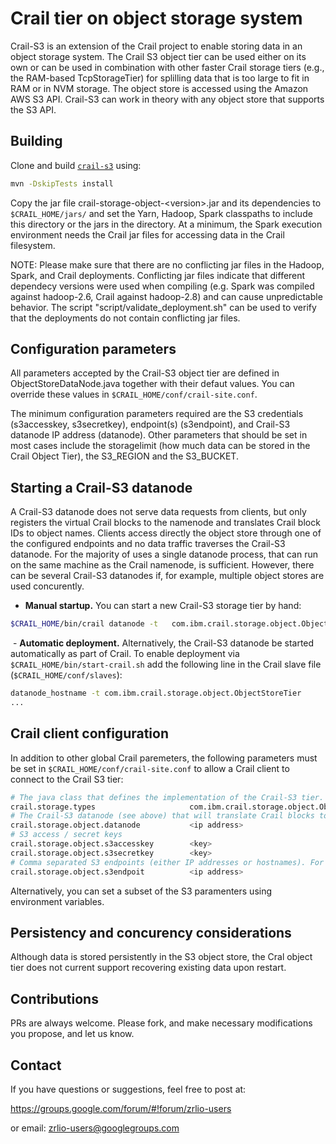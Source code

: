 # Crail tier on object storage system
Crail-S3 is an extension of the Crail project to enable storing data in an object storage system. 
The Crail S3 object tier can be used either on its own or can be used in combination with other faster Crail storage tiers (e.g., the RAM-based TcpStorageTier) for splilling data that is too large to fit in RAM or in NVM storage.
The object store is accessed using the Amazon AWS S3 API. Crail-S3 can work in theory with any object store that supports the S3 API.

## Building
Clone and build [`crail-s3`]() using:

```bash
mvn -DskipTests install
```

Copy the jar file crail-storage-object-\<version\>.jar and its dependencies to `$CRAIL_HOME/jars/` and set the Yarn, Hadoop, Spark classpaths to include this directory or the jars in the directory.
At a minimum, the Spark execution environment needs the Crail jar files for accessing data in the Crail filesystem.

NOTE: Please make sure that there are no conflicting jar files in the Hadoop, Spark, and Crail deployments.
Conflicting jar files indicate that different dependecy versions were used when compiling (e.g. Spark was compiled against hadoop-2.6, Crail against hadoop-2.8) and can cause unpredictable behavior.
The script "script/validate\_deployment.sh" can be used to verify that the deployments do not contain conflicting jar files. 


## Configuration parameters
All parameters accepted by the Crail-S3 object tier are defined in ObjectStoreDataNode.java together with their defaut values. You can override these values in `$CRAIL_HOME/conf/crail-site.conf`.

The minimum configuration parameters required are the S3 credentials (s3accesskey, s3secretkey), endpoint(s) (s3endpoint), and Crail-S3 datanode IP address (datanode). 
Other parameters that should be set in most cases include the storagelimit (how much data can be stored in the Crail Object Tier), the S3\_REGION and the S3\_BUCKET.


## Starting a Crail-S3 datanode
A Crail-S3 datanode does not serve data requests from clients, but only registers the virtual Crail blocks to the namenode and translates Crail block IDs to object names. Clients access directly the object store through one of 
the configured endpoints and no data traffic traverses the Crail-S3 datanode. For the majority of uses a single datanode process, that can run on the same machine as the Crail namenode, is sufficient. However, there can be several Crail-S3 datanodes if, for example, multiple object stores are used concurently.

  - **Manual startup.** You can start a new Crail-S3 storage tier by hand:
```bash 
$CRAIL_HOME/bin/crail datanode -t   com.ibm.crail.storage.object.ObjectStoreTier
```

  - **Automatic deployment.** Alternatively, the Crail-S3 datanode be started automatically as part of Crail. To enable deployment via `$CRAIL_HOME/bin/start-crail.sh` add the following line in the Crail slave file (`$CRAIL_HOME/conf/slaves`): 
```bash
datanode_hostname -t com.ibm.crail.storage.object.ObjectStoreTier
...
```

## Crail client configuration
In addition to other global Crail paremeters, the following parameters must be set in `$CRAIL_HOME/conf/crail-site.conf` to allow a Crail client to connect to the Crail S3 tier:

```bash
# The java class that defines the implementation of the Crail-S3 tier. Please note that crail.storage.types is a comma separated list of storage tier types which defines the priority order in which the storage tiers are filled.
crail.storage.types                     com.ibm.crail.storage.object.ObjectStorageTier
# The Crail-S3 datanode (see above) that will translate Crail blocks to object names
crail.storage.object.datanode           <ip address>
# S3 access / secret keys
crail.storage.object.s3accesskey        <key>
crail.storage.object.s3secretkey        <key>
# Comma separated S3 endpoints (either IP addresses or hostnames). For example s3.amazonaws.com. In case of multiple endpoints, each client transfers data through all endpoints.
crail.storage.object.s3endpoit          <ip address>
```
Alternatively, you can set a subset of the S3 paramenters using environment variables.


## Persistency and concurency considerations
Although data is stored persistently in the S3 object store, the Cral object tier does not current support recovering existing data upon restart. 


## Contributions
PRs are always welcome. Please fork, and make necessary modifications you propose, and let us know.


## Contact

If you have questions or suggestions, feel free to post at:

https://groups.google.com/forum/#!forum/zrlio-users

or email: zrlio-users@googlegroups.com  
